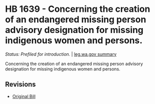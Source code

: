 # HB 1639 - Concerning the creation of an endangered missing person advisory designation for missing indigenous women and persons.
*Status: Prefiled for introduction.* | [leg.wa.gov summary](https://app.leg.wa.gov/billsummary?BillNumber=1639&Year=2021)

Concerning the creation of an endangered missing person advisory designation for missing indigenous women and persons.

## Revisions
* [Original Bill](1/)